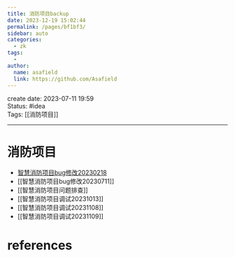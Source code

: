```yaml
---
title: 消防项目backup
date: 2023-12-19 15:02:44
permalink: /pages/bf1bf3/
sidebar: auto
categories:
  - zk
tags:
  - 
author: 
  name: asafield
  link: https://github.com/Asafield
---
```


create date: 2023-07-11 19:59  
Status: #idea  
Tags: [[消防项目]] 

---

# 消防项目
- [智慧消防项目bug修改20230218](智慧消防项目bug修改20230218.md)
- [[智慧消防项目bug修改20230711]]
- [[智慧消防项目问题排查]]
- [[智慧消防项目调试20231013]]
- [[智慧消防项目调试20231108]]
- [[智慧消防项目调试20231109]]
# references